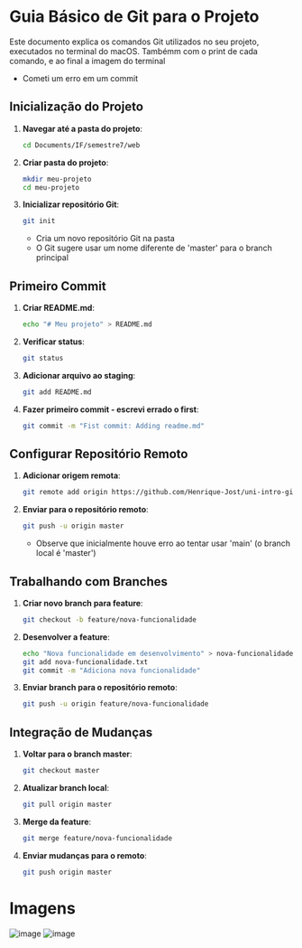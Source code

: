 # Guia Básico de Git para o Projeto

Este documento explica os comandos Git utilizados no seu projeto, executados no terminal do macOS. Tambémm com o print de cada comando, e ao final a imagem do terminal
- Cometi um erro em um commit

## Inicialização do Projeto

1. **Navegar até a pasta do projeto**:
   ```bash
   cd Documents/IF/semestre7/web
   ```

2. **Criar pasta do projeto**:
   ```bash
   mkdir meu-projeto
   cd meu-projeto
   ```

3. **Inicializar repositório Git**:
   ```bash
   git init
   ```
   - Cria um novo repositório Git na pasta
   - O Git sugere usar um nome diferente de 'master' para o branch principal

## Primeiro Commit

1. **Criar README.md**:
   ```bash
   echo "# Meu projeto" > README.md
   ```

2. **Verificar status**:
   ```bash
   git status
   ```

3. **Adicionar arquivo ao staging**:
   ```bash
   git add README.md
   ```

4. **Fazer primeiro commit - escrevi errado o first**:
   ```bash
   git commit -m "Fist commit: Adding readme.md"
   ```

## Configurar Repositório Remoto

1. **Adicionar origem remota**:
   ```bash
   git remote add origin https://github.com/Henrique-Jost/uni-intro-git.git
   ```

2. **Enviar para o repositório remoto**:
   ```bash
   git push -u origin master
   ```
   - Observe que inicialmente houve erro ao tentar usar 'main' (o branch local é 'master')

## Trabalhando com Branches

1. **Criar novo branch para feature**:
   ```bash
   git checkout -b feature/nova-funcionalidade
   ```

2. **Desenvolver a feature**:
   ```bash
   echo "Nova funcionalidade em desenvolvimento" > nova-funcionalidade.txt
   git add nova-funcionalidade.txt
   git commit -m "Adiciona nova funcionalidade"
   ```

3. **Enviar branch para o repositório remoto**:
   ```bash
   git push -u origin feature/nova-funcionalidade
   ```

## Integração de Mudanças

1. **Voltar para o branch master**:
   ```bash
   git checkout master
   ```

2. **Atualizar branch local**:
   ```bash
   git pull origin master
   ```

3. **Merge da feature**:
   ```bash
   git merge feature/nova-funcionalidade
   ```

4. **Enviar mudanças para o remoto**:
   ```bash
   git push origin master
   ```
# Imagens

![image](https://github.com/user-attachments/assets/2ddab3b6-9668-47f4-a7a4-cd61db825573)
![image](https://github.com/user-attachments/assets/f2c47dd3-044e-4239-98c1-85999f7f045b)

